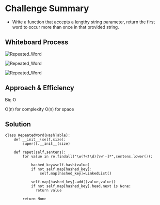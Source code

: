 # Challenge Summary

- Write a function that accepts a lengthy string parameter, return the first word to occur more than once in that provided string.

## Whiteboard Process


![Repeated_Word](/challenges/repeated_word/repeated_word_1.PNG)

![Repeated_Word](/challenges/repeated_word/repeated_word_2.PNG)

![Repeated_Word](/challenges/repeated_word/repeated_word_3.PNG)

## Approach & Efficiency
Big O

O(n) for complexity
O(n) for space

## Solution

```
class RepeatedWord(HashTable):
    def __init__(self,size):
        super().__init__(size)

    def repet(self,sentens):
        for value in re.findall("\w(?<!\d)[\w'-]*",sentens.lower()):
            
            hashed_key=self.hash(value)
            if not self.map[hashed_key]:
                self.map[hashed_key]=LinkedList()           
            
            self.map[hashed_key].add((value,value))           
            if not self.map[hashed_key].head.next is None:
              return value
              
        return None
```